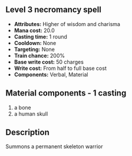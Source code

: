## Level 3 necromancy spell
- **Attributes:** Higher of wisdom and charisma
- **Mana cost:** 20.0
- **Casting time:** 1 round
- **Cooldown:** None
- **Targeting:** None
- **Train chance:** 200%
- **Base write cost:** 50 charges
- **Write cost:** From half to full base cost
- **Components:** Verbal, Material
## Material components - 1 casting
1. a bone
2. a human skull
## Description
Summons a permanent skeleton warrior
